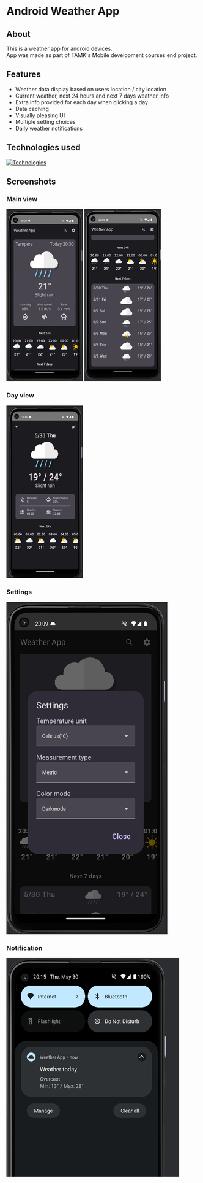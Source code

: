 # Android Weather App

## About
This is a weather app for android devices. </br>
App was made as part of TAMK's Mobile development courses end project.

## Features
- Weather data display based on users location / city location
- Current weather, next 24 hours and next 7 days weather info
- Extra info provided for each day when clicking a day
- Data caching
- Visually pleasing UI
- Multiple setting choices
- Daily weather notifications

## Technologies used
[![Technologies](https://skillicons.dev/icons?i=androidstudio,kotlin)](https://skillicons.dev)

## Screenshots

### Main view
<img height="450px" width="200px" alt="Pictures of the app" src="./pics/mainview1.PNG">
<img height="450px" width="200px" alt="Pictures of the app" src="./pics/mainview2.PNG">

### Day view
<img height="450px" width="200px" alt="Pictures of the app" src="./pics/day.PNG">

### Settings
<img  alt="Pictures of the app" src="./pics/settings.PNG">

### Notification
<img  alt="Pictures of the app" src="./pics/notification.PNG">


